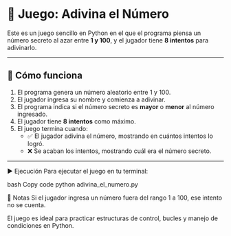 # 🎲 Juego: Adivina el Número

Este es un juego sencillo en Python en el que el programa piensa un número secreto al azar entre **1 y 100**, y el jugador tiene **8 intentos** para adivinarlo.

---

## 🚀 Cómo funciona

1. El programa genera un número aleatorio entre 1 y 100.
2. El jugador ingresa su nombre y comienza a adivinar.
3. El programa indica si el número secreto es **mayor** o **menor** al número ingresado.
4. El jugador tiene **8 intentos** como máximo.
5. El juego termina cuando:
   - ✅ El jugador adivina el número, mostrando en cuántos intentos lo logró.
   - ❌ Se acaban los intentos, mostrando cuál era el número secreto.

---
    
▶️ Ejecución
Para ejecutar el juego en tu terminal:

bash
Copy code
python adivina_el_numero.py

📌 Notas
Si el jugador ingresa un número fuera del rango 1 a 100, ese intento no se cuenta.

El juego es ideal para practicar estructuras de control, bucles y manejo de condiciones en Python.
